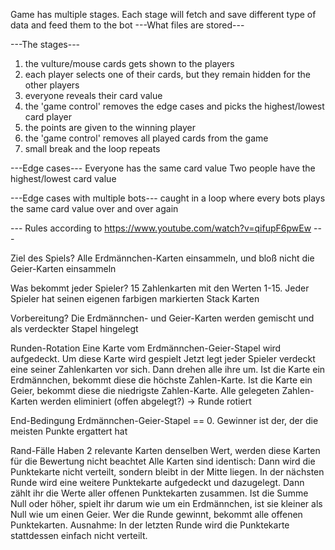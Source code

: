 Game has multiple stages. Each stage will fetch and save different type of data and feed them to the bot
---What files are stored---


---The stages---
1. the vulture/mouse cards gets shown to the players
2. each player selects one of their cards, but they remain hidden for the other players
3. everyone reveals their card value
4. the 'game control' removes the edge cases and picks the highest/lowest card player
5. the points are given to the winning player
6. the 'game control' removes all played cards from the game
7. small break and the loop repeats

---Edge cases---
Everyone has the same card value
Two people have the highest/lowest card value

---Edge cases with multiple bots---
caught in a loop where every bots plays the same card value over and over again


--- Rules according to https://www.youtube.com/watch?v=qifupF6pwEw ---

Ziel des Spiels?
Alle Erdmännchen-Karten einsammeln, und bloß nicht die Geier-Karten einsammeln

Was bekommt jeder Spieler?
15 Zahlenkarten mit den Werten 1-15. Jeder Spieler hat seinen eigenen farbigen markierten Stack Karten

Vorbereitung?
Die Erdmännchen- und Geier-Karten werden gemischt und als verdeckter Stapel hingelegt

Runden-Rotation
Eine Karte vom Erdmännchen-Geier-Stapel wird aufgedeckt. Um diese Karte wird gespielt
Jetzt legt jeder Spieler verdeckt eine seiner Zahlenkarten vor sich.
Dann drehen alle ihre um.
Ist die Karte ein Erdmännchen, bekommt diese die höchste Zahlen-Karte.
Ist die Karte ein Geier, bekommt diese die niedrigste Zahlen-Karte.
Alle gelegeten Zahlen-Karten werden eliminiert (offen abgelegt?)
-> Runde rotiert

End-Bedingung
Erdmännchen-Geier-Stapel == 0.
Gewinner ist der, der die meisten Punkte ergattert hat


Rand-Fälle
Haben 2 relevante Karten denselben Wert, werden diese Karten für die Bewertung nicht beachtet
Alle Karten sind identisch: Dann wird die Punktekarte nicht verteilt, sondern bleibt in der Mitte liegen.
In der nächsten Runde wird eine weitere Punktekarte aufgedeckt und dazugelegt. Dann zählt ihr die Werte aller offenen
Punktekarten zusammen. Ist die Summe Null oder höher, spielt ihr darum wie um ein Erdmännchen, ist sie kleiner als Null
wie um einen Geier. Wer die Runde gewinnt, bekommt alle offenen Punktekarten. Ausnahme: In der letzten Runde wird
die Punktekarte stattdessen einfach nicht verteilt.